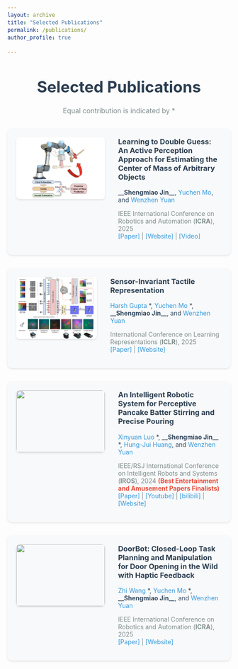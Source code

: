 ```yaml
---
layout: archive
title: "Selected Publications"
permalink: /publications/
author_profile: true

---
```


<div style="text-align: center; margin-bottom: 30px;">
  <h1 style="color: #2c3e50; font-size: 2.5em;">Selected Publications</h1>
  <p style="color: #7f8c8d; font-size: 1.1em;">Equal contribution is indicated by *</p>
</div>

<div style="background-color: #f8f9fa; padding: 20px; border-radius: 10px; margin-bottom: 30px; box-shadow: 0 2px 4px rgba(0,0,0,0.1);">
  <div style="display: flex; align-items: flex-start;">
    <img align="left" style="width:200px; height:140px; margin-right:30px; border-radius: 8px; box-shadow: 0 2px 4px rgba(0,0,0,0.1);" src="/images/active_t.png">
    <div>
      <h3 style="color: #2c3e50; margin-top: 0;">Learning to Double Guess: An Active Perception Approach for Estimating the Center of Mass of Arbitrary Objects</h3>
      <p style="color: #34495e; margin-bottom: 10px;">
        <strong>__Shengmiao Jin__</strong>, <a href="https://scholar.google.com/citations?user=zzpPyQwAAAAJ&hl=en" style="color: #3498db; text-decoration: none;">Yuchen Mo</a>, and <a href="https://siebelschool.illinois.edu/about/people/all-faculty/yuanwz" style="color: #3498db; text-decoration: none;">Wenzhen Yuan</a>
      </p>
      <p style="color: #7f8c8d;">
        IEEE International Conference on Robotics and Automation (<strong>ICRA</strong>), 2025<br>
        <a href="https://arxiv.org/pdf/2502.02663" style="color: #3498db; text-decoration: none;">[Paper]</a> | 
        <a href="https://leumasnij.github.io/double_guessing/" style="color: #3498db; text-decoration: none;">[Website]</a> | 
        <a href="https://youtu.be/ZNsIUE29w_c" style="color: #3498db; text-decoration: none;">[Video]</a>
      </p>
    </div>
  </div>
</div>

<div style="background-color: #f8f9fa; padding: 20px; border-radius: 10px; margin-bottom: 30px; box-shadow: 0 2px 4px rgba(0,0,0,0.1);">
  <div style="display: flex; align-items: flex-start;">
    <img align="left" style="width:200px; height:140px; margin-right:30px; border-radius: 8px; box-shadow: 0 2px 4px rgba(0,0,0,0.1);" src="/images/sitr.png">
    <div>
      <h3 style="color: #2c3e50; margin-top: 0;">Sensor-Invariant Tactile Representation</h3>
      <p style="color: #34495e; margin-bottom: 10px;">
        <a href="https://hgupt3.github.io" style="color: #3498db; text-decoration: none;">Harsh Gupta</a> *, 
        <a href="https://scholar.google.com/citations?user=zzpPyQwAAAAJ&hl=en" style="color: #3498db; text-decoration: none;">Yuchen Mo</a> *, 
        <strong>__Shengmiao Jin__</strong>, and 
        <a href="https://siebelschool.illinois.edu/about/people/all-faculty/yuanwz" style="color: #3498db; text-decoration: none;">Wenzhen Yuan</a>
      </p>
      <p style="color: #7f8c8d;">
        International Conference on Learning Representations (<strong>ICLR</strong>), 2025<br>
        <a href="https://arxiv.org/pdf/2502.19638" style="color: #3498db; text-decoration: none;">[Paper]</a> | 
        <a href="https://hgupt3.github.io/sitr/" style="color: #3498db; text-decoration: none;">[Website]</a>
      </p>
    </div>
  </div>
</div>

<div style="background-color: #f8f9fa; padding: 20px; border-radius: 10px; margin-bottom: 30px; box-shadow: 0 2px 4px rgba(0,0,0,0.1);">
  <div style="display: flex; align-items: flex-start;">
    <img align="left" style="width:200px; height:140px; margin-right:30px; border-radius: 8px; box-shadow: 0 2px 4px rgba(0,0,0,0.1);" src="/images/pouring.gif">
    <div>
      <h3 style="color: #2c3e50; margin-top: 0;">An Intelligent Robotic System for Perceptive Pancake Batter Stirring and Precise Pouring</h3>
      <p style="color: #34495e; margin-bottom: 10px;">
        <a href="https://luoxinyuan.github.io" style="color: #3498db; text-decoration: none;">Xinyuan Luo</a> *, 
        <strong>__Shengmiao Jin__</strong> *, 
        <a href="https://joehjhuang.github.io/" style="color: #3498db; text-decoration: none;">Hung-Jui Huang</a>, and 
        <a href="https://siebelschool.illinois.edu/about/people/all-faculty/yuanwz" style="color: #3498db; text-decoration: none;">Wenzhen Yuan</a>
      </p>
      <p style="color: #7f8c8d;">
        IEEE/RSJ International Conference on Intelligent Robots and Systems (<strong>IROS</strong>), 2024 
        <span style="color: #e74c3c; font-weight: bold;">(Best Entertainment and Amusement Papers Finalists)</span><br>
        <a href="https://ieeexplore.ieee.org/stamp/stamp.jsp?tp=&arnumber=10802841" style="color: #3498db; text-decoration: none;">[Paper]</a> | 
        <a href="https://www.youtube.com/watch?si=ikU3lOzVro_94tGz&v=-295mNAnFLk&feature=youtu.be" style="color: #3498db; text-decoration: none;">[Youtube]</a> | 
        <a href="https://www.bilibili.com/video/BV1qChee8Ewg" style="color: #3498db; text-decoration: none;">[bilibili]</a> | 
        <a href="https://luoxinyuan.github.io/pancake/" style="color: #3498db; text-decoration: none;">[Website]</a>
      </p>
    </div>
  </div>
</div>

<div style="background-color: #f8f9fa; padding: 20px; border-radius: 10px; margin-bottom: 30px; box-shadow: 0 2px 4px rgba(0,0,0,0.1);">
  <div style="display: flex; align-items: flex-start;">
    <img align="left" style="width:200px; height:140px; margin-right:30px; border-radius: 8px; box-shadow: 0 2px 4px rgba(0,0,0,0.1);" src="/images/doorbot.gif">
    <div>
      <h3 style="color: #2c3e50; margin-top: 0;">DoorBot: Closed-Loop Task Planning and Manipulation for Door Opening in the Wild with Haptic Feedback</h3>
      <p style="color: #34495e; margin-bottom: 10px;">
        <a href="https://tx-leo.github.io" style="color: #3498db; text-decoration: none;">Zhi Wang</a> *, 
        <a href="https://scholar.google.com/citations?user=zzpPyQwAAAAJ&hl=en" style="color: #3498db; text-decoration: none;">Yuchen Mo</a> *, 
        <strong>__Shengmiao Jin__</strong>, and 
        <a href="https://siebelschool.illinois.edu/about/people/all-faculty/yuanwz" style="color: #3498db; text-decoration: none;">Wenzhen Yuan</a>
      </p>
      <p style="color: #7f8c8d;">
        IEEE International Conference on Robotics and Automation (<strong>ICRA</strong>), 2025<br>
        <a href="https://tx-leo.github.io/data/ICRA2025_DoorBot.pdf" style="color: #3498db; text-decoration: none;">[Paper]</a> | 
        <a href="https://tx-leo.github.io/DoorBot/" style="color: #3498db; text-decoration: none;">[Website]</a>
      </p>
    </div>
  </div>
</div>



